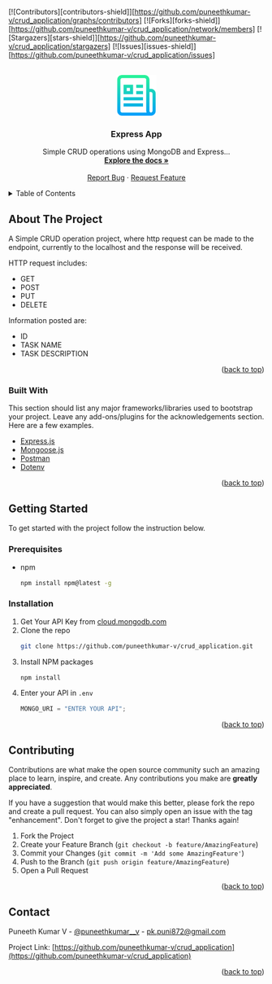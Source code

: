 <div id="top"></div>
<!--
*** Thanks for checking out the Best-README-Template. If you have a suggestion
*** that would make this better, please fork the repo and create a pull request
*** or simply open an issue with the tag "enhancement".
*** Don't forget to give the project a star!
*** Thanks again! Now go create something AMAZING! :D
-->

<!-- PROJECT SHIELDS -->
<!--
*** I'm using markdown "reference style" links for readability.
*** Reference links are enclosed in brackets [ ] instead of parentheses ( ).
*** See the bottom of this document for the declaration of the reference variables
*** for contributors-url, forks-url, etc. This is an optional, concise syntax you may use.
*** https://www.markdownguide.org/basic-syntax/#reference-style-links
-->

[![Contributors][contributors-shield]][https://github.com/puneethkumar-v/crud_application/graphs/contributors]
[![Forks][forks-shield]][https://github.com/puneethkumar-v/crud_application/network/members]
[![Stargazers][stars-shield]][https://github.com/puneethkumar-v/crud_application/stargazers]
[![Issues][issues-shield]][https://github.com/puneethkumar-v/crud_application/issues]

<!-- PROJECT LOGO -->
<br />
<div align="center">
  <a href="https://github.com/puneethkumar-v/crud_application">
    <img src="images/logo.png" alt="Logo" width="80" height="80">
  </a>

  <h3 align="center">Express App</h3>

  <p align="center">
    Simple CRUD operations using MongoDB and Express... 
    <br />
    <a href="https://github.com/puneethkumar-v/crud_application"><strong>Explore the docs »</strong></a>
    <br />
    <br />
    <a href="https://github.com/puneethkumar-v/crud_application/issues">Report Bug</a>
    ·
    <a href="https://github.com/puneethkumar-v/crud_application/issues">Request Feature</a>
  </p>
</div>

<!-- TABLE OF CONTENTS -->
<details>
  <summary>Table of Contents</summary>
  <ol>
    <li>
      <a href="#about-the-project">About The Project</a>
      <ul>
        <li><a href="#built-with">Built With</a></li>
      </ul>
    </li>
    <li>
      <a href="#getting-started">Getting Started</a>
      <ul>
        <li><a href="#prerequisites">Prerequisites</a></li>
        <li><a href="#installation">Installation</a></li>
      </ul>
    </li>
    <li><a href="#contributing">Contributing</a></li>
    <li><a href="#contact">Contact</a></li>
  </ol>
</details>

<!-- ABOUT THE PROJECT -->

## About The Project

A Simple CRUD operation project, where http request can be made to the endpoint, currently to the localhost
and the response will be received.

HTTP request includes:

- GET
- POST
- PUT
- DELETE

Information posted are:

- ID
- TASK NAME
- TASK DESCRIPTION

<p align="right">(<a href="#top">back to top</a>)</p>

### Built With

This section should list any major frameworks/libraries used to bootstrap your project. Leave any add-ons/plugins for the acknowledgements section. Here are a few examples.

- [Express.js](https://expressjs.com/)
- [Mongoose.js](https://mongoosejs.com/)
- [Postman](https://www.postman.com/)
- [Dotenv](https://dotenv.org/)

<p align="right">(<a href="#top">back to top</a>)</p>

<!-- GETTING STARTED -->

## Getting Started

To get started with the project follow the instruction below.

### Prerequisites

- npm
  ```sh
  npm install npm@latest -g
  ```

### Installation

1. Get Your API Key from [cloud.mongodb.com](https://cloud.mongodb.com/)
2. Clone the repo
   ```sh
   git clone https://github.com/puneethkumar-v/crud_application.git
   ```
3. Install NPM packages
   ```sh
   npm install
   ```
4. Enter your API in `.env`
   ```js
   MONGO_URI = "ENTER YOUR API";
   ```

<p align="right">(<a href="#top">back to top</a>)</p>

<!-- CONTRIBUTING -->

## Contributing

Contributions are what make the open source community such an amazing place to learn, inspire, and create. Any contributions you make are **greatly appreciated**.

If you have a suggestion that would make this better, please fork the repo and create a pull request. You can also simply open an issue with the tag "enhancement".
Don't forget to give the project a star! Thanks again!

1. Fork the Project
2. Create your Feature Branch (`git checkout -b feature/AmazingFeature`)
3. Commit your Changes (`git commit -m 'Add some AmazingFeature'`)
4. Push to the Branch (`git push origin feature/AmazingFeature`)
5. Open a Pull Request

<p align="right">(<a href="#top">back to top</a>)</p>

<!-- CONTACT -->

## Contact

Puneeth Kumar V - [@puneethkumar\_\_v](https://twitter.com/puneethkumar__v) - [pk.puni872@gmail.com](pk.puni872@gmail.com)

Project Link: [https://github.com/puneethkumar-v/crud_application](https://github.com/puneethkumar-v/crud_application)

<p align="right">(<a href="#top">back to top</a>)</p>
